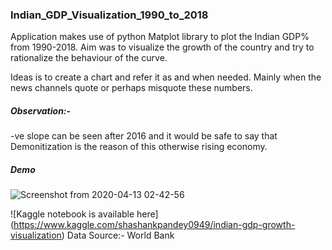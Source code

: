 ### Indian_GDP_Visualization_1990_to_2018

Application makes use of python Matplot library to plot the Indian GDP% from 1990-2018. Aim was to visualize the growth of the country and try to rationalize the behaviour of the curve.

Ideas is to create a chart and refer it as and when needed. Mainly when the news channels quote or perhaps misquote these numbers.

##### Observation:-
-ve slope can be seen after 2016 and it would be safe to say that Demonitization is the reason of this otherwise rising economy.

##### Demo
![Screenshot from 2020-04-13 02-42-56](https://user-images.githubusercontent.com/25440265/79083863-0ccf4080-7d31-11ea-9867-8933ab0d0420.png)

![Kaggle notebook is available here] (https://www.kaggle.com/shashankpandey0949/indian-gdp-growth-visualization)
Data Source:-  World Bank

